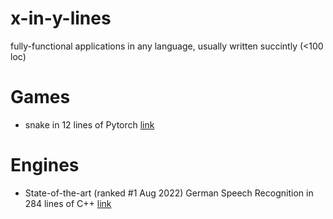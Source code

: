 # x-in-y-lines
fully-functional applications in any language, usually written succintly (&lt;100 loc)


# Games

- snake in 12 lines of Pytorch [link](https://scribe.rip/artificialis/writing-snake-in-12-lines-of-pytorch-f7b21ce42a66)

# Engines
- State-of-the-art (ranked #1 Aug 2022) German Speech Recognition in 284 lines of C++ [link](https://github.com/DeutscheKI/tevr-asr-tool)
